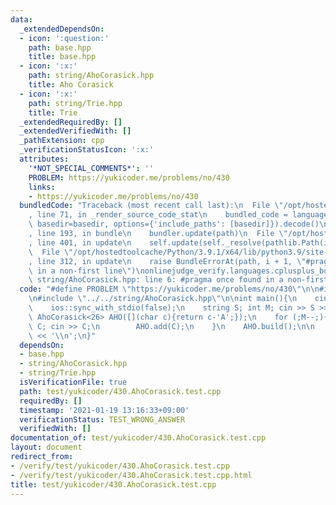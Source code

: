 ```yaml
---
data:
  _extendedDependsOn:
  - icon: ':question:'
    path: base.hpp
    title: base.hpp
  - icon: ':x:'
    path: string/AhoCorasick.hpp
    title: Aho Corasick
  - icon: ':x:'
    path: string/Trie.hpp
    title: Trie
  _extendedRequiredBy: []
  _extendedVerifiedWith: []
  _pathExtension: cpp
  _verificationStatusIcon: ':x:'
  attributes:
    '*NOT_SPECIAL_COMMENTS*': ''
    PROBLEM: https://yukicoder.me/problems/no/430
    links:
    - https://yukicoder.me/problems/no/430
  bundledCode: "Traceback (most recent call last):\n  File \"/opt/hostedtoolcache/Python/3.9.1/x64/lib/python3.9/site-packages/onlinejudge_verify/documentation/build.py\"\
    , line 71, in _render_source_code_stat\n    bundled_code = language.bundle(stat.path,\
    \ basedir=basedir, options={'include_paths': [basedir]}).decode()\n  File \"/opt/hostedtoolcache/Python/3.9.1/x64/lib/python3.9/site-packages/onlinejudge_verify/languages/cplusplus.py\"\
    , line 193, in bundle\n    bundler.update(path)\n  File \"/opt/hostedtoolcache/Python/3.9.1/x64/lib/python3.9/site-packages/onlinejudge_verify/languages/cplusplus_bundle.py\"\
    , line 401, in update\n    self.update(self._resolve(pathlib.Path(included), included_from=path))\n\
    \  File \"/opt/hostedtoolcache/Python/3.9.1/x64/lib/python3.9/site-packages/onlinejudge_verify/languages/cplusplus_bundle.py\"\
    , line 312, in update\n    raise BundleErrorAt(path, i + 1, \"#pragma once found\
    \ in a non-first line\")\nonlinejudge_verify.languages.cplusplus_bundle.BundleErrorAt:\
    \ string/AhoCorasick.hpp: line 6: #pragma once found in a non-first line\n"
  code: "#define PROBLEM \"https://yukicoder.me/problems/no/430\"\n\n#include \"../../base.hpp\"\
    \n#include \"../../string/AhoCorasick.hpp\"\n\nint main(){\n    cin.tie(0);\n\
    \    ios::sync_with_stdio(false);\n    string S; int M; cin >> S >> M;\n\n   \
    \ AhoCorasick<26> AHO([](char c){return c-'A';});\n    for (;M--;){\n        string\
    \ C; cin >> C;\n        AHO.add(C);\n    }\n    AHO.build();\n\n    cout << AHO.move(S).first\
    \ << '\\n';\n}"
  dependsOn:
  - base.hpp
  - string/AhoCorasick.hpp
  - string/Trie.hpp
  isVerificationFile: true
  path: test/yukicoder/430.AhoCorasick.test.cpp
  requiredBy: []
  timestamp: '2021-01-19 13:16:33+09:00'
  verificationStatus: TEST_WRONG_ANSWER
  verifiedWith: []
documentation_of: test/yukicoder/430.AhoCorasick.test.cpp
layout: document
redirect_from:
- /verify/test/yukicoder/430.AhoCorasick.test.cpp
- /verify/test/yukicoder/430.AhoCorasick.test.cpp.html
title: test/yukicoder/430.AhoCorasick.test.cpp
---
```

